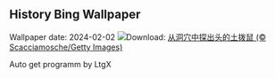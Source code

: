 ## History Bing Wallpaper
Wallpaper date: 2024-02-02
![](https://www.bing.com/th?id=OHR.AlpineMarmot_ZH-CN3818584615_UHD.jpg&w=1000)Download: [从洞穴中探出头的土拨鼠 (© Scacciamosche/Getty Images)](https://www.bing.com/th?id=OHR.AlpineMarmot_ZH-CN3818584615_UHD.jpg)

Auto get programm by LtgX
